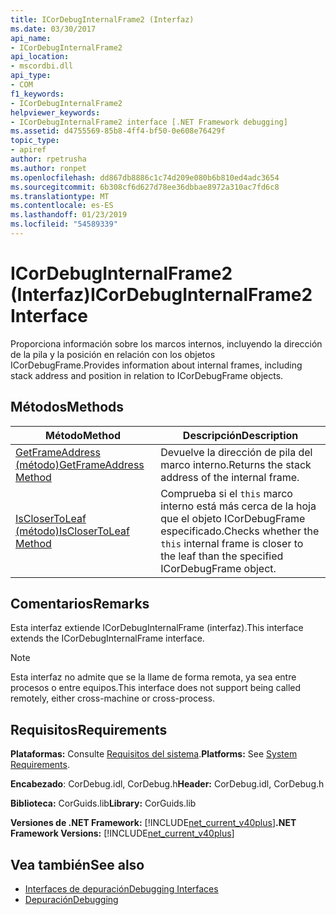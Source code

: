```yaml
---
title: ICorDebugInternalFrame2 (Interfaz)
ms.date: 03/30/2017
api_name:
- ICorDebugInternalFrame2
api_location:
- mscordbi.dll
api_type:
- COM
f1_keywords:
- ICorDebugInternalFrame2
helpviewer_keywords:
- ICorDebugInternalFrame2 interface [.NET Framework debugging]
ms.assetid: d4755569-85b8-4ff4-bf50-0e608e76429f
topic_type:
- apiref
author: rpetrusha
ms.author: ronpet
ms.openlocfilehash: dd867db8886c1c74d209e080b6b810ed4adc3654
ms.sourcegitcommit: 6b308cf6d627d78ee36dbbae8972a310ac7fd6c8
ms.translationtype: MT
ms.contentlocale: es-ES
ms.lasthandoff: 01/23/2019
ms.locfileid: "54589339"
---
```

# <a name="icordebuginternalframe2-interface"></a><span data-ttu-id="028cd-102">ICorDebugInternalFrame2 (Interfaz)</span><span class="sxs-lookup"><span data-stu-id="028cd-102">ICorDebugInternalFrame2 Interface</span></span>
<span data-ttu-id="028cd-103">Proporciona información sobre los marcos internos, incluyendo la dirección de la pila y la posición en relación con los objetos ICorDebugFrame.</span><span class="sxs-lookup"><span data-stu-id="028cd-103">Provides information about internal frames, including stack address and position in relation to ICorDebugFrame objects.</span></span>  
  
## <a name="methods"></a><span data-ttu-id="028cd-104">Métodos</span><span class="sxs-lookup"><span data-stu-id="028cd-104">Methods</span></span>  
  
|<span data-ttu-id="028cd-105">Método</span><span class="sxs-lookup"><span data-stu-id="028cd-105">Method</span></span>|<span data-ttu-id="028cd-106">Descripción</span><span class="sxs-lookup"><span data-stu-id="028cd-106">Description</span></span>|  
|------------|-----------------|  
|[<span data-ttu-id="028cd-107">GetFrameAddress (método)</span><span class="sxs-lookup"><span data-stu-id="028cd-107">GetFrameAddress Method</span></span>](../../../../docs/framework/unmanaged-api/debugging/icordebuginternalframe2-getframeaddress-method.md)|<span data-ttu-id="028cd-108">Devuelve la dirección de pila del marco interno.</span><span class="sxs-lookup"><span data-stu-id="028cd-108">Returns the stack address of the internal frame.</span></span>|  
|[<span data-ttu-id="028cd-109">IsCloserToLeaf (método)</span><span class="sxs-lookup"><span data-stu-id="028cd-109">IsCloserToLeaf Method</span></span>](../../../../docs/framework/unmanaged-api/debugging/icordebuginternalframe2-isclosertoleaf-method.md)|<span data-ttu-id="028cd-110">Comprueba si el `this` marco interno está más cerca de la hoja que el objeto ICorDebugFrame especificado.</span><span class="sxs-lookup"><span data-stu-id="028cd-110">Checks whether the `this` internal frame is closer to the leaf than the specified ICorDebugFrame object.</span></span>|  
  
## <a name="remarks"></a><span data-ttu-id="028cd-111">Comentarios</span><span class="sxs-lookup"><span data-stu-id="028cd-111">Remarks</span></span>  
 <span data-ttu-id="028cd-112">Esta interfaz extiende ICorDebugInternalFrame (interfaz).</span><span class="sxs-lookup"><span data-stu-id="028cd-112">This interface extends the ICorDebugInternalFrame interface.</span></span>  
  
> [!NOTE]
>  <span data-ttu-id="028cd-113">Esta interfaz no admite que se la llame de forma remota, ya sea entre procesos o entre equipos.</span><span class="sxs-lookup"><span data-stu-id="028cd-113">This interface does not support being called remotely, either cross-machine or cross-process.</span></span>  
  
## <a name="requirements"></a><span data-ttu-id="028cd-114">Requisitos</span><span class="sxs-lookup"><span data-stu-id="028cd-114">Requirements</span></span>  
 <span data-ttu-id="028cd-115">**Plataformas:** Consulte [Requisitos del sistema](../../../../docs/framework/get-started/system-requirements.md).</span><span class="sxs-lookup"><span data-stu-id="028cd-115">**Platforms:** See [System Requirements](../../../../docs/framework/get-started/system-requirements.md).</span></span>  
  
 <span data-ttu-id="028cd-116">**Encabezado**: CorDebug.idl, CorDebug.h</span><span class="sxs-lookup"><span data-stu-id="028cd-116">**Header:** CorDebug.idl, CorDebug.h</span></span>  
  
 <span data-ttu-id="028cd-117">**Biblioteca:** CorGuids.lib</span><span class="sxs-lookup"><span data-stu-id="028cd-117">**Library:** CorGuids.lib</span></span>  
  
 <span data-ttu-id="028cd-118">**Versiones de .NET Framework:** [!INCLUDE[net_current_v40plus](../../../../includes/net-current-v40plus-md.md)]</span><span class="sxs-lookup"><span data-stu-id="028cd-118">**.NET Framework Versions:** [!INCLUDE[net_current_v40plus](../../../../includes/net-current-v40plus-md.md)]</span></span>  
  
## <a name="see-also"></a><span data-ttu-id="028cd-119">Vea también</span><span class="sxs-lookup"><span data-stu-id="028cd-119">See also</span></span>
- [<span data-ttu-id="028cd-120">Interfaces de depuración</span><span class="sxs-lookup"><span data-stu-id="028cd-120">Debugging Interfaces</span></span>](../../../../docs/framework/unmanaged-api/debugging/debugging-interfaces.md)
- [<span data-ttu-id="028cd-121">Depuración</span><span class="sxs-lookup"><span data-stu-id="028cd-121">Debugging</span></span>](../../../../docs/framework/unmanaged-api/debugging/index.md)
